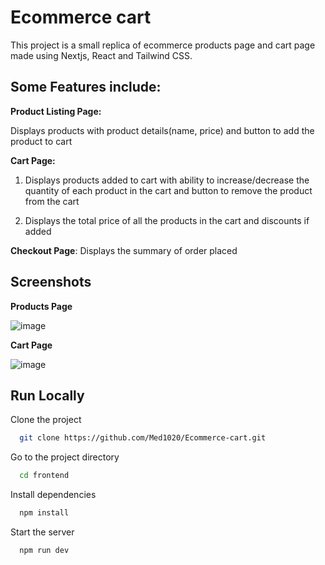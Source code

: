 
# Ecommerce cart

This project is a small replica of ecommerce products page and cart page made using Nextjs, React and Tailwind CSS.

## Some Features include:
**Product Listing Page:**

Displays products with product details(name, price) and button to add the product to cart

**Cart Page:**
1. Displays products added to cart with ability to increase/decrease the quantity of each product in the cart and button to remove the product from the cart

2. Displays the total price of all the products in the cart and discounts if added

**Checkout Page**: Displays the summary of order placed


## Screenshots

**Products Page**

![image](https://github.com/user-attachments/assets/48fcf5ba-b3fa-4ecf-a4e9-5daa4bf655d0)


**Cart Page**

![image](https://github.com/user-attachments/assets/118ccbcd-3207-4f8f-ad65-6b7ba6e57f7e)
## Run Locally

Clone the project

```bash
  git clone https://github.com/Med1020/Ecommerce-cart.git
```

Go to the project directory

```bash
  cd frontend
```

Install dependencies

```bash
  npm install
```

Start the server

```bash
  npm run dev
```

